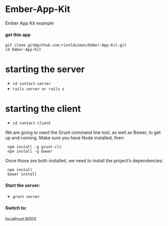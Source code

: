 Ember-App-Kit
=============

Ember App Kit example

#### get this app

```
git clone git@github.com:rinoldsimon/Ember-App-Kit.git
cd Ember-App-Kit
```

starting the server
===================

 * `cd contact-server`
 * `rails server or rails s`
 
starting the client
===================

 * `cd contact-client`
 
 We are going to need the Grunt command line tool, as well as Bower, to get up and running. Make sure you have      Node  installed, then:
 
```
 npm install -g grunt-cli
 npm install -g bower
```

 Once those are both installed, we need to install the project’s dependencies:
 
```
 npm install
 bower install
```

#### Start the server:
 
 * `grunt server`

#### Switch to:

 localhost:8000
